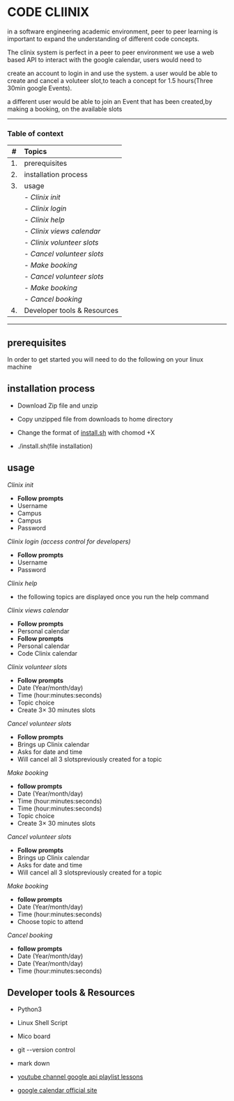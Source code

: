 # CODE CLIINIX

in a software engineering academic environment, peer to peer learning is 
important to expand the understanding of different code concepts.

The clinix system is perfect in a peer to peer environment 
we use a web based API to interact with the google calendar, users would need to

create an account to login in and use the system.
a user would be able to create and cancel a voluteer slot,to teach a concept for 
1.5 hours(Three 30min google Events).

a different user would be able to join an Event that has been created,by making
a booking, on the available slots

--------------------

### **Table of context**
| # | Topics|
|---|:---|
| 1. | prerequisites|
| 2. | installation process|
| 3. | usage|
||- _Clinix init_|
||- _Clinix login_|
||- _Clinix help_|
||- _Clinix views calendar_|
||- _Clinix volunteer slots_|
||- _Cancel volunteer slots_|
||- _Make booking_|
||- _Cancel volunteer slots_|
||- _Make booking_|
||- _Cancel booking_|
| 4. | Developer tools & Resources|

--------------------

## prerequisites
In order to get started you will need to do the following on your linux machine

## installation process
* Download Zip file and unzip

* Copy unzipped file from downloads to home directory

* Change the format of [install.sh](./install.sh) with chomod +X

* ./install.sh(file installation)


## usage

_Clinix init_
* **Follow prompts**
* Username
* Campus
* Campus
* Password

_Clinix login (access control for developers)_
* **Follow prompts**
* Username
* Password 

_Clinix help_
* the following topics are displayed once you run the help command

_Clinix views calendar_
* **Follow prompts**
* Personal calendar
* **Follow prompts**
* Personal calendar
* Code Clinix calendar 

_Clinix volunteer slots_
* **Follow prompts**
* Date (Year/month/day)
* Time (hour:minutes:seconds)
* Topic choice
* Create 3× 30 minutes slots

_Cancel volunteer slots_
* **Follow prompts**
* Brings up Clinix calendar
* Asks for date and time
* Will cancel all 3 slotspreviously created for a topic

_Make booking_
* **follow prompts**
* Date (Year/month/day)
* Time (hour:minutes:seconds)
* Time (hour:minutes:seconds)
* Topic choice
* Create 3× 30 minutes slots

_Cancel volunteer slots_
* **Follow prompts**
* Brings up Clinix calendar
* Asks for date and time
* Will cancel all 3 slotspreviously created for a topic

_Make booking_
* **follow prompts**
* Date (Year/month/day)
* Time (hour:minutes:seconds)
* Choose topic to attend 

_Cancel booking_
* **follow prompts**
* Date (Year/month/day)
* Date (Year/month/day)
* Time (hour:minutes:seconds)

## Developer tools & Resources

* Python3
* Linux Shell Script
* Mico board
* git --version control
* mark down

* [youtube channel google api playlist lessons](https://www.youtube.com/watch?v=1JkKtGFnua8&list=PL3JVwFmb_BnTO_sppfTh3VkPhfDWRY5on)
* [google calendar official site](https://developers.google.com/calendar/quickstart/python)

